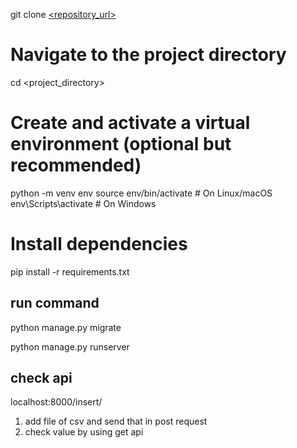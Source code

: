 git clone [<repository_url>](https://github.com/Dhruvanshu1775/company-task.git)

# Navigate to the project directory
cd <project_directory>

# Create and activate a virtual environment (optional but recommended)
python -m venv env
source env/bin/activate  # On Linux/macOS
env\Scripts\activate      # On Windows

# Install dependencies
pip install -r requirements.txt

## run command
python manage.py migrate

python manage.py runserver 

## check api
localhost:8000/insert/

1. add file of csv and send that in post request
2. check value by using get api
